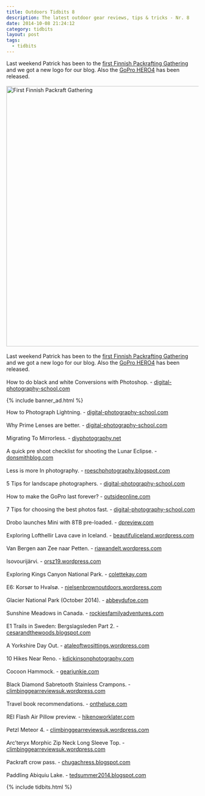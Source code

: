```yaml
---
title: Outdoors Tidbits 8
description: The latest outdoor gear reviews, tips & tricks - Nr. 8
date: 2014-10-08 21:24:12
category: tidbits
layout: post
tags:
  - tidbits
---
```

Last weekend Patrick has been to the [first Finnish Packrafting Gathering](http://hikeventures.com/first-finnish-packrafting-gathering/)  and we got a new logo for our blog. Also the [GoPro HERO4](http://www.rei.com/product/882144/gopro-hero4-camera-black-edition?mr%3AtrackingCode=B76C99A8-414D-E411-AF04-BC305BF82162&mr%3AreferralID=NA&cm_mmc=aff_AL-_-125311-_-150351-_-datafeed&avad=150351_b732a08b) has been released.
<br><br><a href="https://www.flickr.com/photos/90204224@N07/15455579955"><img src="https://c3.staticflickr.com/3/2941/15455579955_db47a21efa_b.jpg" width="1024" height="683" alt="First Finnish Packraft Gathering"></a><!--more-->
<br><br>
Last weekend Patrick has been to the [first Finnish Packrafting Gathering](http://hikeventures.com/first-finnish-packrafting-gathering/)  and we got a new logo for our blog. Also the [GoPro HERO4](http://www.rei.com/product/882144/gopro-hero4-camera-black-edition?mr%3AtrackingCode=B76C99A8-414D-E411-AF04-BC305BF82162&mr%3AreferralID=NA&cm_mmc=aff_AL-_-125311-_-150351-_-datafeed&avad=150351_b732a08b) has been released.
<br><br>
How to do black and white Conversions with Photoshop. - [digital-photography-school.com](http://digital-photography-school.com/how-to-do-great-black-and-white-conversions-using-photoshop/)

{% include banner_ad.html %}


How to Photograph Lightning. - [digital-photography-school.com](http://digital-photography-school.com/how-to-photograph-lightning-the-ultimate-guide/)
<br><br>
Why Prime Lenses are better. - [digital-photography-school.com](http://digital-photography-school.com/why-prime-lenses-are-better-than-zooms/)
<br><br>
Migrating To Mirrorless. - [diyphotography.net](http://www.diyphotography.net/migrating-mirrorless-heres-everything-need-know-make-switch/)
<br><br>
A quick pre shoot checklist for shooting the Lunar Eclipse. - [donsmithblog.com](http://www.diyphotography.net/quick-pre-checklist-shooting-lunar-eclipse-tomorrow/)
<br><br>
Less is more In photography. - [roeschphotography.blogspot.com](http://roeschphotography.blogspot.com/2014/10/less-is-more-in-photography.html)
<br><br>
5 Tips for landscape photographers. - [digital-photography-school.com](http://digital-photography-school.com/5-tips-newbie-landscape-photographers/)
<br><br>
How to make the GoPro last forever? - [outsideonline.com](http://www.outsideonline.com/outdoor-gear/gear-shed/gear-guy/How-Do-I-Make-My-GoPro-Last-Forever.html)
<br><br>
7 Tips for choosing the best photos fast. - [digital-photography-school.com](http://digital-photography-school.com/taking-out-the-garbage-7-tips-for-choosing-your-best-photos-fast/)
<br><br>
Drobo launches Mini with 8TB pre-loaded. - [dpreview.com](http://www.dpreview.com/articles/4498902302/drobo-launches-mini-with-8tb-pre-loaded)
<br><br>
Exploring Lofthellir Lava cave in Iceland. - [beautifuliceland.wordpress.com](http://beautifuliceland.wordpress.com/2014/10/03/icelandic-road-trip-exploring-lofthellir-lava-cave)
<br><br>
Van Bergen aan Zee naar Petten. - [riawandelt.wordpress.com](http://riawandelt.wordpress.com/2014/10/03/van-bergen-aan-zee-naar-petten)
<br><br>
Isovourijärvi. - [orsz19.wordpress.com](http://orsz19.wordpress.com/2014/10/03/isovourijarvi)
<br><br>
Exploring Kings Canyon National Park. - [colettekay.com](http://colettekay.com/2014/10/03/destination-kings-canyon-national-park)
<br><br>
E6: Korsør to Hvalsø. - [nielsenbrownoutdoors.wordpress.com](http://nielsenbrownoutdoors.wordpress.com/2014/10/05/e6-korsor-to-hvalso)
<br><br>
Glacier National Park (October 2014). - [abbeydufoe.com](http://abbeydufoe.com/2014/10/06/outdoor-exploration-glacier-national-park-october-2014)
<br><br>
Sunshine Meadows in Canada. - [rockiesfamilyadventures.com](http://www.rockiesfamilyadventures.com/2014/10/sunshine-meadows-one-of-canadas-top.html)
<br><br>
E1 Trails in Sweden: Bergslagsleden Part 2. - [cesarandthewoods.blogspot.com](http://cesarandthewoods.blogspot.com/2014/10/cesars-guide-to-e1-trails-in-sweden.html)
<br><br>
A Yorkshire Day Out. - [ataleoftwosittings.wordpress.com](http://ataleoftwosittings.wordpress.com/2014/10/08/a-yorkshire-day-out)
<br><br>
10 Hikes Near Reno. - [kdickinsonphotography.com](http://kdickinsonphotography.com/2014/10/08/10-great-hikes-near-renotahoe)
<br><br>
Cocoon Hammock. - [gearjunkie.com](http://gearjunkie.com/adventurers-cocoon-hammock-pad-pocket-zips-closed)
<br><br>
Black Diamond Sabretooth Stainless Crampons. - [climbinggearreviewsuk.wordpress.com](http://climbinggearreviewsuk.wordpress.com/2014/10/07/black-diamond-sabretooth-stainless-crampons-climbing-gear-review)
<br><br>
Travel book recommendations. - [ontheluce.com](http://www.ontheluce.com/2014/10/08/reads-on-the-road-2-travel-book-recommendations/)
<br><br>
REI Flash Air Pillow preview. - [hikenoworklater.com](http://hikenoworklater.com/2014/10/03/first-look-rei-flash-air-pillow)
<br><br>
Petzl Meteor 4. - [climbinggearreviewsuk.wordpress.com](http://climbinggearreviewsuk.wordpress.com/2014/10/06/petzl-meteor-4)
<br><br>
Arc’teryx Morphic Zip Neck Long Sleeve Top. - [climbinggearreviewsuk.wordpress.com](http://climbinggearreviewsuk.wordpress.com/2014/10/06/arcteryx-morphic-zip-neck-long-sleeve-top-climbing-gear-review)
<br><br>
Packraft crow pass. - [chugachress.blogspot.com](http://chugachress.blogspot.com/2014/10/packraft-crow-pass.html)
<br><br>
Paddling Abiquiu Lake. - [tedsummer2014.blogspot.com](http://tedsummer2014.blogspot.com/2014/10/paddling-abiquiu-lake.html)

{% include tidbits.html %}
